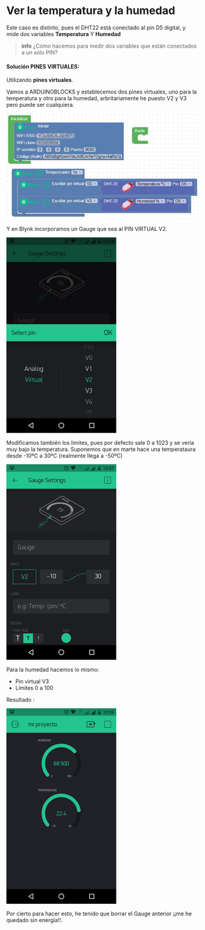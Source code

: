 # Ver la temperatura y la humedad

Este caso es distinto, pues el DHT22 está conectado al pin D5 digital, y mide dos variables **Temperatura** Y **Humedad**

>**info**
> ¿Cómo hacemos para medir dos variables que están conectados a un sólo PIN?

#### Solución PINES VIRTUALES:

Utilizando **pines virtuales**.

Vamos a ARDUINOBLOCKS y establecemos dos pines virtuales, uno para la temperatura y otro para la humedad, arbritariamente he puesto V2 y V3 pero puede ser cualquiera.

![](/assets/blynk17.jpg)

Y en Blynk incorporamos un Gauge que sea al PIN VIRTUAL V2.

![](/assets/blynk18.png)

Modificamos también los límites, pues por defecto sale 0 a 1023 y se vería muy bajo la temperatura. Suponemos que en marte hace una temperataura desde -10ºC a 30ºC (realmente llega a -50ºC)

![](/assets/blynk19.png)

Para la humedad hacemos lo mismo:

* Pin virtual V3
* Límites 0 a 100

Resultado :

![](/assets/blynk20.png)

Por cierto para hacer esto, he tenido que borrar el Gauge anterior ¡¡me he quedado sin energía!!.
